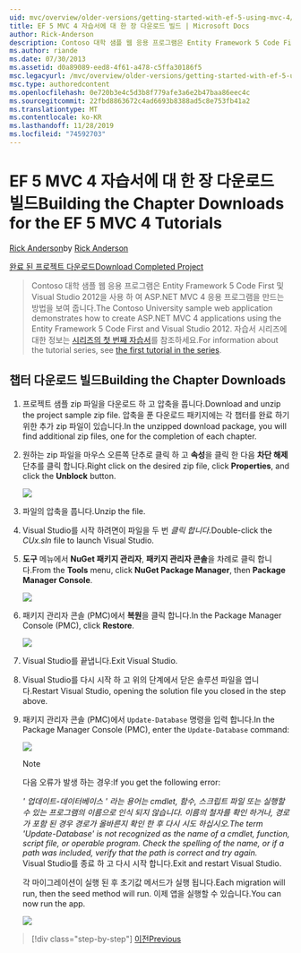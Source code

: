```yaml
---
uid: mvc/overview/older-versions/getting-started-with-ef-5-using-mvc-4/building-the-ef5-mvc4-chapter-downloads
title: EF 5 MVC 4 자습서에 대 한 장 다운로드 빌드 | Microsoft Docs
author: Rick-Anderson
description: Contoso 대학 샘플 웹 응용 프로그램은 Entity Framework 5 Code First 및 Visual Studio를 사용 하 여 ASP.NET MVC 4 응용 프로그램을 만드는 방법을 보여 줍니다.
ms.author: riande
ms.date: 07/30/2013
ms.assetid: d0a89089-eed8-4f61-a478-c5ffa30186f5
msc.legacyurl: /mvc/overview/older-versions/getting-started-with-ef-5-using-mvc-4/building-the-ef5-mvc4-chapter-downloads
msc.type: authoredcontent
ms.openlocfilehash: 0e720b3e4c5d3b8f779afe3a6e2b47baa86eec4c
ms.sourcegitcommit: 22fbd8863672c4ad6693b8388ad5c8e753fb41a2
ms.translationtype: MT
ms.contentlocale: ko-KR
ms.lasthandoff: 11/28/2019
ms.locfileid: "74592703"
---
```

# <a name="building-the-chapter-downloads-for-the-ef-5-mvc-4-tutorials"></a><span data-ttu-id="e2c02-103">EF 5 MVC 4 자습서에 대 한 장 다운로드 빌드</span><span class="sxs-lookup"><span data-stu-id="e2c02-103">Building the Chapter Downloads for the EF 5 MVC 4 Tutorials</span></span>

<span data-ttu-id="e2c02-104">[Rick Anderson]((https://twitter.com/RickAndMSFT))</span><span class="sxs-lookup"><span data-stu-id="e2c02-104">by [Rick Anderson]((https://twitter.com/RickAndMSFT))</span></span>

[<span data-ttu-id="e2c02-105">완료 된 프로젝트 다운로드</span><span class="sxs-lookup"><span data-stu-id="e2c02-105">Download Completed Project</span></span>](https://code.msdn.microsoft.com/Getting-Started-with-dd0e2ed8)

> <span data-ttu-id="e2c02-106">Contoso 대학 샘플 웹 응용 프로그램은 Entity Framework 5 Code First 및 Visual Studio 2012을 사용 하 여 ASP.NET MVC 4 응용 프로그램을 만드는 방법을 보여 줍니다.</span><span class="sxs-lookup"><span data-stu-id="e2c02-106">The Contoso University sample web application demonstrates how to create ASP.NET MVC 4 applications using the Entity Framework 5 Code First and Visual Studio 2012.</span></span> <span data-ttu-id="e2c02-107">자습서 시리즈에 대한 정보는 [시리즈의 첫 번째 자습서](creating-an-entity-framework-data-model-for-an-asp-net-mvc-application.md)를 참조하세요.</span><span class="sxs-lookup"><span data-stu-id="e2c02-107">For information about the tutorial series, see [the first tutorial in the series](creating-an-entity-framework-data-model-for-an-asp-net-mvc-application.md).</span></span>

## <a name="building-the-chapter-downloads"></a><span data-ttu-id="e2c02-108">챕터 다운로드 빌드</span><span class="sxs-lookup"><span data-stu-id="e2c02-108">Building the Chapter Downloads</span></span>

1. <span data-ttu-id="e2c02-109">프로젝트 샘플 zip 파일을 다운로드 하 고 압축을 풉니다.</span><span class="sxs-lookup"><span data-stu-id="e2c02-109">Download and unzip the  project sample zip file.</span></span> <span data-ttu-id="e2c02-110">압축을 푼 다운로드 패키지에는 각 챕터를 완료 하기 위한 추가 zip 파일이 있습니다.</span><span class="sxs-lookup"><span data-stu-id="e2c02-110">In the unzipped download package, you will find additional zip files, one for the completion of each chapter.</span></span>
2. <span data-ttu-id="e2c02-111">원하는 zip 파일을 마우스 오른쪽 단추로 클릭 하 고 **속성**을 클릭 한 다음 **차단 해제** 단추를 클릭 합니다.</span><span class="sxs-lookup"><span data-stu-id="e2c02-111">Right click on the desired zip file, click **Properties**, and click the **Unblock** button.</span></span>  
  
    ![](building-the-ef5-mvc4-chapter-downloads/_static/image1.png)
3. <span data-ttu-id="e2c02-112">파일의 압축을 풉니다.</span><span class="sxs-lookup"><span data-stu-id="e2c02-112">Unzip the file.</span></span>
4. <span data-ttu-id="e2c02-113">Visual Studio를 시작 하려면이 파일을 두 번 *클릭 합니다.*</span><span class="sxs-lookup"><span data-stu-id="e2c02-113">Double-click the *CUx.sln* file to launch Visual Studio.</span></span>
5. <span data-ttu-id="e2c02-114">**도구** 메뉴에서 **NuGet 패키지 관리자**, **패키지 관리자 콘솔**을 차례로 클릭 합니다.</span><span class="sxs-lookup"><span data-stu-id="e2c02-114">From the **Tools** menu, click **NuGet Package Manager**, then **Package Manager Console**.</span></span>  
  
    ![](building-the-ef5-mvc4-chapter-downloads/_static/image2.png)
6. <span data-ttu-id="e2c02-115">패키지 관리자 콘솔 (PMC)에서 **복원**을 클릭 합니다.</span><span class="sxs-lookup"><span data-stu-id="e2c02-115">In the Package Manager Console (PMC), click **Restore**.</span></span>  
  
    ![](building-the-ef5-mvc4-chapter-downloads/_static/image3.png)
7. <span data-ttu-id="e2c02-116">Visual Studio를 끝냅니다.</span><span class="sxs-lookup"><span data-stu-id="e2c02-116">Exit Visual Studio.</span></span>
8. <span data-ttu-id="e2c02-117">Visual Studio를 다시 시작 하 고 위의 단계에서 닫은 솔루션 파일을 엽니다.</span><span class="sxs-lookup"><span data-stu-id="e2c02-117">Restart Visual Studio, opening the solution file you closed in the step above.</span></span>
9. <span data-ttu-id="e2c02-118">패키지 관리자 콘솔 (PMC)에서 `Update-Database` 명령을 입력 합니다.</span><span class="sxs-lookup"><span data-stu-id="e2c02-118">In the Package Manager Console (PMC), enter the `Update-Database` command:</span></span>  
  
    ![](building-the-ef5-mvc4-chapter-downloads/_static/image4.png)  

    > [!NOTE]
    > <span data-ttu-id="e2c02-119">다음 오류가 발생 하는 경우:</span><span class="sxs-lookup"><span data-stu-id="e2c02-119">If you get the following error:</span></span>  
    >   
    >  <span data-ttu-id="e2c02-120">*' 업데이트-데이터베이스 ' 라는 용어는 cmdlet, 함수, 스크립트 파일 또는 실행할 수 있는 프로그램의 이름으로 인식 되지 않습니다. 이름의 철자를 확인 하거나, 경로가 포함 된 경우 경로가 올바른지 확인 한 후 다시 시도 하십시오.*</span><span class="sxs-lookup"><span data-stu-id="e2c02-120">*The term 'Update-Database' is not recognized as the name of a cmdlet, function, script file, or operable program. Check the spelling of the name, or if a path was included, verify that the path is correct and try again.*</span></span>  
    > <span data-ttu-id="e2c02-121">Visual Studio를 종료 하 고 다시 시작 합니다.</span><span class="sxs-lookup"><span data-stu-id="e2c02-121">Exit and restart Visual Studio.</span></span>

    <span data-ttu-id="e2c02-122">각 마이그레이션이 실행 된 후 초기값 메서드가 실행 됩니다.</span><span class="sxs-lookup"><span data-stu-id="e2c02-122">Each migration will run, then the seed method will run.</span></span> <span data-ttu-id="e2c02-123">이제 앱을 실행할 수 있습니다.</span><span class="sxs-lookup"><span data-stu-id="e2c02-123">You can now run the app.</span></span>

    ![](building-the-ef5-mvc4-chapter-downloads/_static/image5.png)

> [!div class="step-by-step"]
> [<span data-ttu-id="e2c02-124">이전</span><span class="sxs-lookup"><span data-stu-id="e2c02-124">Previous</span></span>](advanced-entity-framework-scenarios-for-an-mvc-web-application.md)

